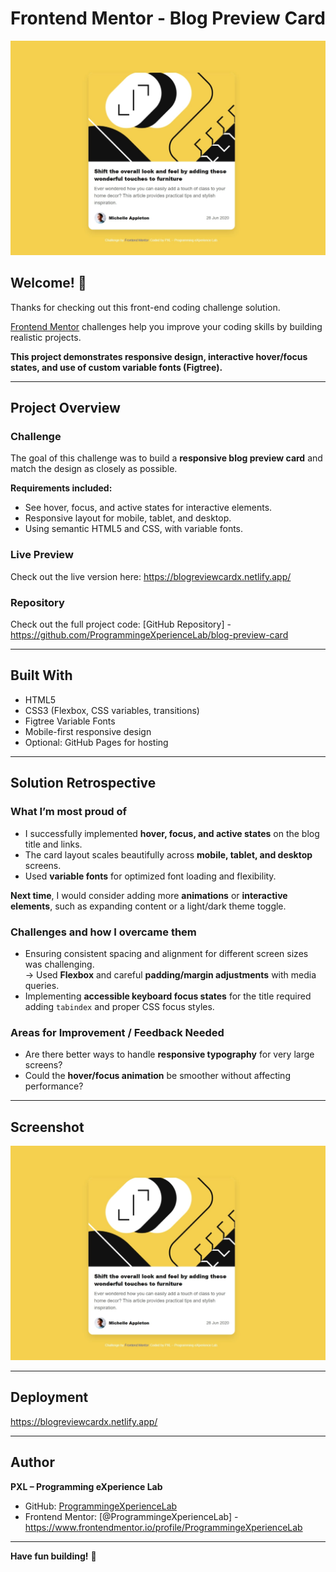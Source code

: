 # Frontend Mentor - Blog Preview Card

![Design preview for the Blog Preview Card](./preview.jpg)

## Welcome! 👋

Thanks for checking out this front-end coding challenge solution.

[Frontend Mentor](https://www.frontendmentor.io) challenges help you improve your coding skills by building realistic projects.

**This project demonstrates responsive design, interactive hover/focus states, and use of custom variable fonts (Figtree).**

---

## Project Overview

### Challenge

The goal of this challenge was to build a **responsive blog preview card** and match the design as closely as possible.  

**Requirements included:**

- See hover, focus, and active states for interactive elements.
- Responsive layout for mobile, tablet, and desktop.
- Using semantic HTML5 and CSS, with variable fonts.

### Live Preview

Check out the live version here: https://blogreviewcardx.netlify.app/

### Repository

Check out the full project code: [GitHub Repository] - https://github.com/ProgrammingeXperienceLab/blog-preview-card

---

## Built With

- HTML5
- CSS3 (Flexbox, CSS variables, transitions)
- Figtree Variable Fonts
- Mobile-first responsive design
- Optional: GitHub Pages for hosting

---

## Solution Retrospective

### What I’m most proud of

- I successfully implemented **hover, focus, and active states** on the blog title and links.
- The card layout scales beautifully across **mobile, tablet, and desktop** screens.
- Used **variable fonts** for optimized font loading and flexibility.

**Next time**, I would consider adding more **animations** or **interactive elements**, such as expanding content or a light/dark theme toggle.

### Challenges and how I overcame them

- Ensuring consistent spacing and alignment for different screen sizes was challenging.  
  → Used **Flexbox** and careful **padding/margin adjustments** with media queries.  
- Implementing **accessible keyboard focus states** for the title required adding `tabindex` and proper CSS focus styles.

### Areas for Improvement / Feedback Needed

- Are there better ways to handle **responsive typography** for very large screens?  
- Could the **hover/focus animation** be smoother without affecting performance?

---

## Screenshot

![Preview of the blog card](./preview.jpg)

---

## Deployment

https://blogreviewcardx.netlify.app/

---



## Author

**PXL – Programming eXperience Lab**  
- GitHub: [ProgrammingeXperienceLab](https://github.com/ProgrammingeXperienceLab)  
- Frontend Mentor: [@ProgrammingeXperienceLab] - https://www.frontendmentor.io/profile/ProgrammingeXperienceLab 

---

**Have fun building!** 🚀
